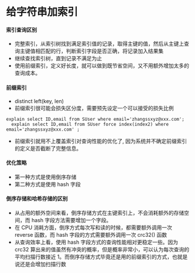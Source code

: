 # 给字符串加索引
#### 索引查询区别
* 完整索引，从索引树找到满足索引值的记录，取得主键的值，然后从主键上查询主键值相匹配的行，判断索引字段是否正确，将记录加入结果集
* 继续查找索引树，直到记录不满足为止
* 使用前缀索引，定义好长度，就可以做到既节省空间，又不用额外增加太多的查询成本。

#### 前缀索引
* distinct left(key, len)
* 前缀索引很可能会损失区分度，需要预先设定一个可以接受的损失比例
```
explain select ID,email from SUser where email='zhangssxyz@xxx.com';
  explain select ID,email from SUser force index(index2) where email='zhangssxyz@xxx.com' ;
```
* 前缀索引就用不上覆盖索引对查询性能的优化了, 因为系统并不确定前缀索引的定义是否截断了完整信息。

#### 优化策略
* 第一种方式是使用倒序存储
* 第二种方式是使用 hash 字段

#### 倒序存储和哈希存储的区别
* 从占用的额外空间来看，倒序存储方式在主键索引上，不会消耗额外的存储空间，而 hash 字段方法需要增加一个字段。
* 在 CPU 消耗方面，倒序方式每次写和读的时候，都需要额外调用一次 reverse 函数，而 hash 字段的方式需要额外调用一次 crc32() 函数
* 从查询效率上看，使用 hash 字段方式的查询性能相对更稳定一些。因为 crc32 算出来的值虽然有冲突的概率，但是概率非常小，可以认为每次查询的平均扫描行数接近 1。而倒序存储方式毕竟还是用的前缀索引的方式，也就是说还是会增加扫描行数
